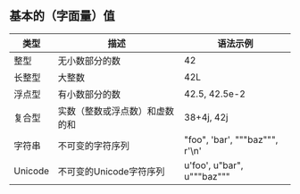 ## 基本的（字面量）值

|类型|描述|语法示例|
|----|----|--------|
|整型|无小数部分的数|42|
|长整型|大整数|42L|
|浮点型|有小数部分的数|42.5, 42.5e-2|
|复合型|实数（整数或浮点数）和虚数的和|38+4j, 42j|
|字符串|不可变的字符序列|"foo", 'bar', """baz""", r'\n'|
|Unicode|不可变的Unicode字符序列|u'foo', u"bar", u"""baz"""|
